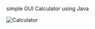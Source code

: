 simple GUI Calculator using Java

![Calculator](../calculator/images/simple%20GUI%20Calculator%20using%20Java.JPG)
